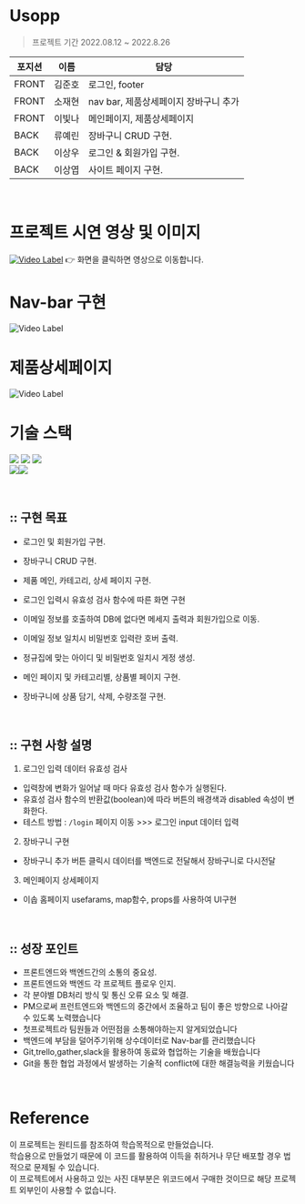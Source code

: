    # Usopp
   > 프로젝트 기간
   > 2022.08.12 ~ 2022.8.26 <br>
  
  |포지션|이름|담당|
   |---|---|---|
   |FRONT|김준호|로그인, footer|
   |FRONT|소재현|nav bar, 제품상세페이지 장바구니 추가|
   |FRONT|이빛나| 메인페이지, 제품상세페이지|
   |BACK|류예린|장바구니 CRUD 구현.|
   |BACK|이상우|로그인 & 회원가입 구현.|
   |BACK|이상엽|사이트 페이지 구현.|
<br>

# 프로젝트 시연 영상 및 이미지


[![Video Label](https://user-images.githubusercontent.com/105201721/197597252-1f97a028-b7b9-42c0-8251-344a09af74a4.png)](https://youtu.be/CnpaR1a_kIE)
👉 화면을 클릭하면 영상으로 이동합니다.

# Nav-bar 구현
![Video Label](https://velog.velcdn.com/images/so960225/post/b9558b8f-1b81-4611-b4fe-92a0219a2621/image.gif)

#  제품상세페이지
![Video Label](https://user-images.githubusercontent.com/105201721/197598394-49d69b0b-5689-4090-83d0-6dc169496846.gif)



# 기술 스택
<a href="https://developer.mozilla.org/ko/docs/Web/HTML" target="_blank"><img src="https://img.shields.io/badge/HTML5-E34F26?style=flat&logo=HTML5&logoColor=white"></a> <a href="https://developer.mozilla.org/ko/docs/Web/CSS/Reference" target="_blank"><img src="https://img.shields.io/badge/CSS3-1572B6?style=flat&logo=CSS3&logoColor=white"></a> <a href="https://developer.mozilla.org/ko/docs/Web/JavaScript" target="_blank"><img src="https://img.shields.io/badge/JavaScript-F7DF1E?style=flat&logo=JavaScript&logoColor=black"></a> 
 <br>
 <a href="https://ko.reactjs.org" target="_blank"><img src="https://img.shields.io/badge/React-61DAFB?style=flat&logo=React&logoColor=black"></a><a href="https://sass-guidelin.es/ko" target="_blank"><img src="https://img.shields.io/badge/Sass-CC6699?style=flat&logo=Sass&logoColor=white"></a>
 <br>
 
 
  

 

<br>





## :: 구현 목표
- 로그인 및 회원가입 구현.
- 장바구니 CRUD 구현.
- 제품 메인, 카테고리, 상세 페이지 구현.


- 로그인 입력시 유효성 검사 함수에 따른 화면 구현 
- 이메일 정보를 호출하여 DB에 없다면 메세지 출력과 회원가입으로 이동.
- 이메일 정보 일치시 비밀번호 입력란 호버 출력.
- 정규집에 맞는 아이디 및 비밀번호 일치시 게정 생성.
- 메인 페이지 및 카테고리별, 상품별 페이지 구현.
- 장바구니에 상품 담기, 삭제, 수량조절 구현.

<br />

## :: 구현 사항 설명

1. 로그인 입력 데이터 유효성 검사

- 입력창에 변화가 일어날 때 마다 유효성 검사 함수가 실행된다.
- 유효성 검사 함수의 반환값(boolean)에 따라 버튼의 배경색과 disabled 속성이 변화한다.
- 테스트 방법 : `/login` 페이지 이동 >>> 로그인 input 데이터 입력

2. 장바구니 구현

- 장바구니 추가 버튼 클릭시 데이터를 백엔드로 전달해서 장바구니로 다시전달 

3. 메인페이지 상세페이지 
- 이솝 홈페이지 usefarams, map함수, props를 사용하여 UI구현 

<br />

## :: 성장 포인트 

- 프론트엔드와 백엔드간의 소통의 중요성.
- 프론트엔드와 백엔드 각 프로젝트 플로우 인지.
- 각 분야별 DB처리 방식 및 통신 오류 요소 및 해결.
- PM으로써 프런트엔드와 백엔드의 중간에서 조율하고 팀이 좋은 방향으로 나아갈 수 있도록 노력했습니다
- 첫프로젝트라 팀원들과 어떤점을 소통해야하는지 알게되었습니다
- 백엔드에 부담을 덜어주기위해 상수데이터로 Nav-bar를 관리했습니다
- Git,trello,gather,slack을 활용하여 동료와 협업하는 기술을 배웠습니다
- Git을 통한 협업 과정에서 발생하는 기술적 conflict에 대한 해결능력을 키웠습니다

<br />

# Reference
이 프로젝트는 원티드를 참조하여 학습목적으로 만들었습니다.<br>
학습용으로 만들었기 때문에 이 코드를 활용하여 이득을 취하거나 무단 배포할 경우 법적으로 문제될 수 있습니다.<br>
이 프로젝트에서 사용하고 있는 사진 대부분은 위코드에서 구매한 것이므로 해당 프로젝트 외부인이 사용할 수 없습니다.






